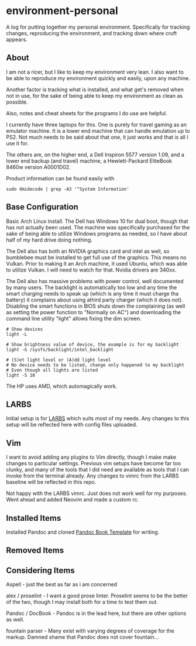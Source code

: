 # environment-personal
A log for putting together my personal environment.  Specifically for tracking changes, reproducing the environment, and tracking down where cruft appears.

## About

I am not a ricer, but I like to keep my environment very lean.  I also want to be able to reproduce my environment quickly and easily, upon any machine.

Another factor is tracking what is installed, and what get's removed when not in use, for the sake of being able to keep my environment as clean as possible.

Also, notes and cheat sheets for the programs I do use are helpful.

I currently have three laptops for this.  One is purely for travel gaming as an emulator machine.  It is a lower end machine that can handle emulation up to PS2.  Not much needs to be said about that one, it just works and that is all I use it for.

The others are, on the higher end, a Dell Inspiron 5577 version 1.09, and a lower end backup (and travel) machine, a Hewlett-Packard EliteBook 8460w version A0001D02.

Product information can be found easily with

~~~
sudo dmidecode | grep -A3 '^System Information'
~~~

## Base Configuration

Basic Arch Linux install.  The Dell has Windows 10 for dual boot, though that has not actually been used.  The machine was specifically purchased for the sake of being able to utilize Windows programs as needed, so I have about half of my hard drive doing nothing.

The Dell also has both an NVIDIA graphics card and intel as well, so bumblebee must be installed to get full use of the graphics.  This means no Vulkan.  Prior to making it an Arch machine, it used Ubuntu, which was able to utilize Vulkan.  I will need to watch for that.  Nvidia drivers are 340xx.

The Dell also has massive problems with power control, well documented by many users.  The backlight is automatically too low and any time the smart charging needs to speak up (which is any time it must charge tha battery) it complains about using athird party charger (which it does not).  Disabling the smart functions in BIOS shuts down the complaining (as well as setting the power function to "Normally on AC") and downloading  the command line utility "light" allows fixing the dim screen.

~~~
# Show devices
light -L

# Show brightness value of device, the example is for my backlight
light -G /sysfs/backlight/intel_backlight

# (S)et light level or (A)dd light level
# No device needs to be listed, change only happened to my backlight
# Even though all lights are listed
light -S 10
~~~

The HP uses AMD, which automagically work.

## LARBS

Initial setup is for [LARBS](https://github.com/LukeSmithxyz/LARBS) which suits most of my needs.  Any changes to this setup will be reflected here with config files uploaded.

## Vim

I want to avoid adding any plugins to Vim directly, though I make make changes to particular settings.  Previous vim setups have become far too clunky, and many of the tools that I did need are available as tools that I can invoke from the terminal already.  Any changes to vimrc from the LARBS baseline will be reflected in this repo.

Not happy with the LARBS vimrc.  Just does not work well for my purposes.  Went
ahead and added Neovim and made a custom rc.

## Installed Items

Installed Pandoc and cloned [Pandoc Book Template] for writing.

[Pandoc Book Template]: (https://github.com/wikiti/pandoc-book-template)

## Removed Items



## Considering Items

Aspell - just the best as far as i am concerned

alex / proselint - I want a good prose linter.  Proselint seems to be the better of the two, though I may install both for a time to test them out.

Pandoc / DocBook - Pandoc is in the lead here, but there are other options as well.

fountain parser - Many exist with varying degrees of coverage for the markup.  Damned shame that Pandoc does not cover fountain...
